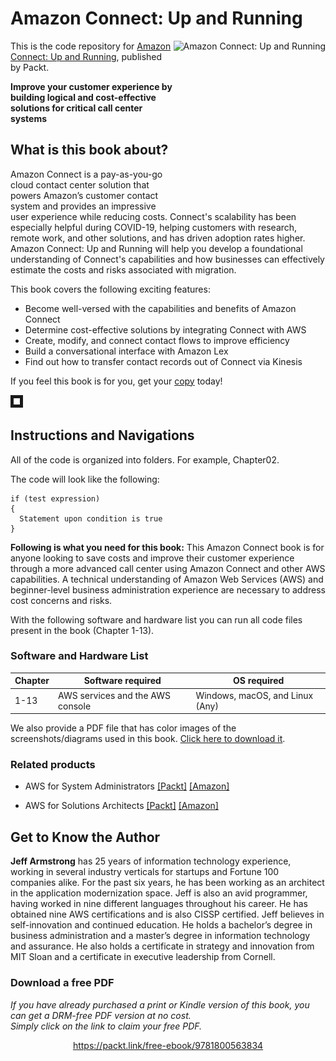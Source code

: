 


# Amazon Connect: Up and Running

<a href="https://www.packtpub.com/product/amazon-connect-up-and-running/9781800563834?utm_source=github&utm_medium=repository&utm_campaign=9781800563834"><img src="https://static.packt-cdn.com/products/9781800563834/cover/smaller" alt="Amazon Connect: Up and Running" height="256px" align="right"></a>

This is the code repository for [Amazon Connect: Up and Running](https://www.packtpub.com/product/amazon-connect-up-and-running/9781800563834?utm_source=github&utm_medium=repository&utm_campaign=9781800563834), published by Packt.

**Improve your customer experience by building logical and cost-effective solutions for critical call center systems**

## What is this book about?
Amazon Connect is a pay-as-you-go cloud contact center solution that powers Amazon’s customer contact system and provides an impressive user experience while reducing costs. Connect's scalability has been especially helpful during COVID-19, helping customers with research, remote work, and other solutions, and has driven adoption rates higher. Amazon Connect: Up and Running will help you develop a foundational understanding of Connect's capabilities and how businesses can effectively estimate the costs and risks associated with migration.

This book covers the following exciting features: 
* Become well-versed with the capabilities and benefits of Amazon Connect
* Determine cost-effective solutions by integrating Connect with AWS
* Create, modify, and connect contact flows to improve efficiency
* Build a conversational interface with Amazon Lex
* Find out how to transfer contact records out of Connect via Kinesis

If you feel this book is for you, get your [copy](https://www.amazon.com/dp/1800563833) today!

<a href="https://www.packtpub.com/?utm_source=github&utm_medium=banner&utm_campaign=GitHubBanner"><img src="https://raw.githubusercontent.com/PacktPublishing/GitHub/master/GitHub.png" alt="https://www.packtpub.com/" border="5" /></a>

## Instructions and Navigations
All of the code is organized into folders. For example, Chapter02.

The code will look like the following:
```
if (test expression)
{
  Statement upon condition is true
}
```

**Following is what you need for this book:**
This Amazon Connect book is for anyone looking to save costs and improve their customer experience through a more advanced call center using Amazon Connect and other AWS capabilities. A technical understanding of Amazon Web Services (AWS) and beginner-level business administration experience are necessary to address cost concerns and risks.

With the following software and hardware list you can run all code files present in the book (Chapter 1-13).

### Software and Hardware List

| Chapter  | Software required                   | OS required                        |
| -------- | ------------------------------------| -----------------------------------|
| 1-13     | AWS services and the AWS console    | Windows, macOS, and Linux (Any)    |



We also provide a PDF file that has color images of the screenshots/diagrams used in this book. [Click here to download it](http://www.packtpub.com/sites/default/files/downloads/9781800563834_ColorImages.pdf).

### Related products 
* AWS for System Administrators [[Packt]](https://www.packtpub.com/product/aws-for-system-administrators/9781800201538?utm_source=github&utm_medium=repository&utm_campaign=9781800201538) [[Amazon]](https://www.amazon.com/dp/1800201532)

* AWS for Solutions Architects [[Packt]](https://www.packtpub.com/product/aws-for-solutions-architects/9781789539233?utm_source=github&utm_medium=repository&utm_campaign=9781789539233) [[Amazon]](https://www.amazon.com/dp/1789539234)

## Get to Know the Author
**Jeff Armstrong** has 25 years of information technology experience, working in several industry verticals for startups and Fortune 100 companies alike.
For the past six years, he has been working as an architect in the application modernization space. Jeff is also an avid programmer, having worked in nine different languages throughout his career. He has obtained nine AWS certifications and is also CISSP certified.
Jeff believes in self-innovation and continued education. He holds a bachelor’s degree in business administration and a master’s degree in information technology and assurance. He also holds a certificate in strategy and innovation from MIT Sloan and a certificate in executive leadership from Cornell.



### Download a free PDF

 <i>If you have already purchased a print or Kindle version of this book, you can get a DRM-free PDF version at no cost.<br>Simply click on the link to claim your free PDF.</i>
<p align="center"> <a href="https://packt.link/free-ebook/9781800563834">https://packt.link/free-ebook/9781800563834 </a> </p>